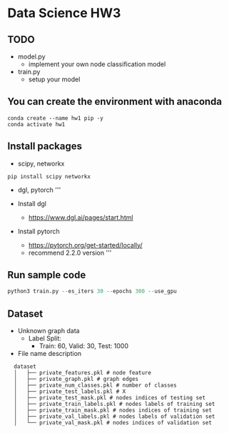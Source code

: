 # Data Science HW3

## TODO
* model.py
  * implement your own node classification model
* train.py
  * setup your model

## You can create the environment with anaconda
```
conda create --name hw1 pip -y
conda activate hw1
```
## Install packages
* scipy, networkx
```
pip install scipy networkx
```
* dgl, pytorch
'''
* Install dgl
  * https://www.dgl.ai/pages/start.html

* Install pytorch
  * https://pytorch.org/get-started/locally/
  * recommend 2.2.0 version
'''

## Run sample code
```python
python3 train.py --es_iters 30 --epochs 300 --use_gpu
```

## Dataset
* Unknown graph data
  * Label Split:
    * Train: 60, Valid: 30, Test: 1000
* File name description
```
  dataset
  │   ├── private_features.pkl # node feature
  │   ├── private_graph.pkl # graph edges
  │   ├── private_num_classes.pkl # number of classes
  │   ├── private_test_labels.pkl # X
  │   ├── private_test_mask.pkl # nodes indices of testing set
  │   ├── private_train_labels.pkl # nodes labels of training set
  │   ├── private_train_mask.pkl # nodes indices of training set
  │   ├── private_val_labels.pkl # nodes labels of validation set
  │   └── private_val_mask.pkl # nodes indices of validation set
```